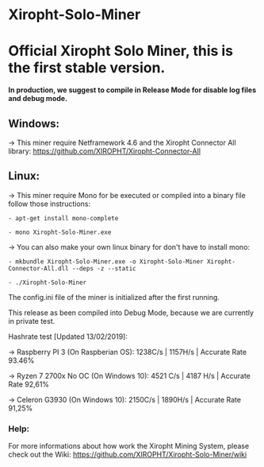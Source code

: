 # Xiropht-Solo-Miner
<h1>Official Xiropht Solo Miner, this is the first stable version.</h1>

**In production, we suggest to compile in Release Mode for disable log files and debug mode.**

<h2>Windows:</h2>

-> This miner require Netframework 4.6 and the Xiropht Connector All library: https://github.com/XIROPHT/Xiropht-Connector-All

<h2>Linux:</h2>

-> This miner require Mono for be executed or compiled into a binary file follow those instructions:

~~~text
- apt-get install mono-complete

- mono Xiropht-Solo-Miner.exe
~~~

-> You can also make your own linux binary for don't have to install mono:

~~~text
- mkbundle Xiropht-Solo-Miner.exe -o Xiropht-Solo-Miner Xiropht-Connector-All.dll --deps -z --static

- ./Xiropht-Solo-Miner
~~~

The config.ini file of the miner is initialized after the first running.

This release as been compiled into Debug Mode, because we are currently in private test.

Hashrate test [Updated 13/02/2019]:

-> Raspberry PI 3 (On Raspberian OS): 1238C/s | 1157H/s | Accurate Rate 93.46%

-> Ryzen 7 2700x No OC (On Windows 10): 4521 C/s | 4187 H/s | Accurate Rate 92,61%

-> Celeron G3930 (On Windows 10): 2150C/s | 1890H/s | Accurate Rate 91,25%

<h3>Help:</h3>

For more informations about how work the Xiropht Mining System, please check out the Wiki: https://github.com/XIROPHT/Xiropht-Solo-Miner/wiki

